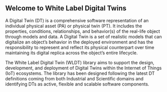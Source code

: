 ## Welcome to White Label Digital Twins

A Digital Twin (DT) is a comprehensive software representation of an individual physical asset (PA) or physical twin (PT). 
It includes the properties, conditions, relationships, and behavior(s) of the real-life object through models and data. 
A Digital Twin is a set of realistic models that can digitalize an object’s behavior in the deployed environment and has the responsibility 
to represent and reflect its physical counterpart over time maintaining its digital replica across the object’s entire lifecycle.

The White Label Digital Twin (WLDT) library aims to support the design, development, and deployment of Digital Twins 
within the Internet of Things (IoT) ecosystems. The library has been designed following the latest DT definitions 
coming from both Industrial and Scientific domains and identifying DTs as active, flexible and scalable software components. 

<!--

**Here are some ideas to get you started:**

🙋‍♀️ A short introduction - what is your organization all about?
🌈 Contribution guidelines - how can the community get involved?
👩‍💻 Useful resources - where can the community find your docs? Is there anything else the community should know?
🍿 Fun facts - what does your team eat for breakfast?
🧙 Remember, you can do mighty things with the power of [Markdown](https://docs.github.com/github/writing-on-github/getting-started-with-writing-and-formatting-on-github/basic-writing-and-formatting-syntax)
-->
